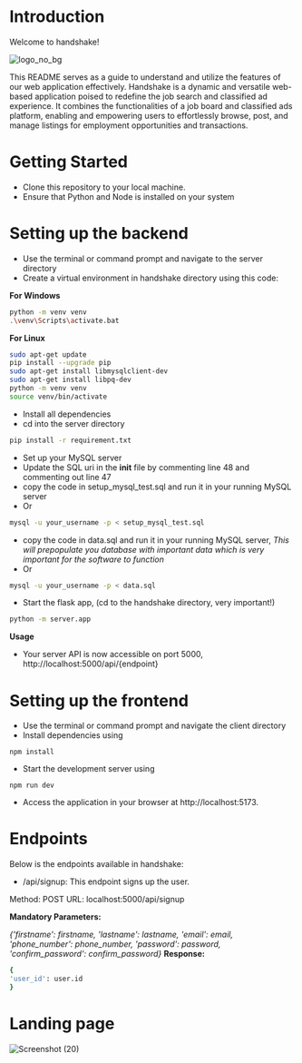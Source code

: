 # Introduction
Welcome to handshake!

![logo_no_bg](https://github.com/dominic-source/handshake/assets/68060853/e3d0eabe-d6d7-45d6-80c2-c73065d53fd3)

This README serves as a guide to understand and utilize the features of our web application effectively.
Handshake is a dynamic and versatile web-based application poised to redefine the job search and classified ad experience. It combines the functionalities of a job board and classified ads platform, enabling and empowering users to effortlessly browse, post, and manage listings for employment opportunities and transactions.

# Getting Started
- Clone this repository to your local machine.
- Ensure that Python and Node is installed on your system

# Setting up the backend
- Use the terminal or command prompt and navigate to the server directory
- Create a virtual environment in handshake directory using this code:

**For Windows**
```bash
python -m venv venv
.\venv\Scripts\activate.bat
```
**For Linux**
```bash
sudo apt-get update
pip install --upgrade pip
sudo apt-get install libmysqlclient-dev
sudo apt-get install libpq-dev
python -m venv venv
source venv/bin/activate
```
- Install all dependencies
- cd into the server directory
```bash
pip install -r requirement.txt
```
- Set up your MySQL server
- Update the SQL uri in the __init__ file by commenting line 48 and commenting out line 47
- copy the code in setup_mysql_test.sql and run it in your running MySQL server
- Or
```bash
mysql -u your_username -p < setup_mysql_test.sql
```
- copy the code in data.sql and run it in your running MySQL server, _This will prepopulate you database with important data which is very important for the software to function_
- Or
```bash
mysql -u your_username -p < data.sql
```
- Start the flask app, (cd to the handshake directory, very important!)
```bash
python -m server.app
```
**Usage**
- Your server API is now accessible on port 5000, http://localhost:5000/api/{endpoint}

# Setting up the frontend

- Use the terminal or command prompt and navigate the client directory
- Install dependencies using
```
npm install
```
- Start the development server using
```
npm run dev
```
- Access the application in your browser at http://localhost:5173.

# Endpoints
Below is the endpoints available in handshake:
- /api/signup: This endpoint signs up the user.

Method: POST
URL: localhost:5000/api/signup

**Mandatory Parameters:**

_{'firstname': firstname,
'lastname': lastname,
'email': email,
'phone_number': phone_number,
'password': password,
'confirm_password': confirm_password}_
**Response:**
```bash
{
'user_id': user.id
}
```
# Landing page
![Screenshot (20)](https://github.com/HandshakeOrg/handshake/assets/68060853/9de2d5ff-f839-4292-9484-8d7b87e341f2)
